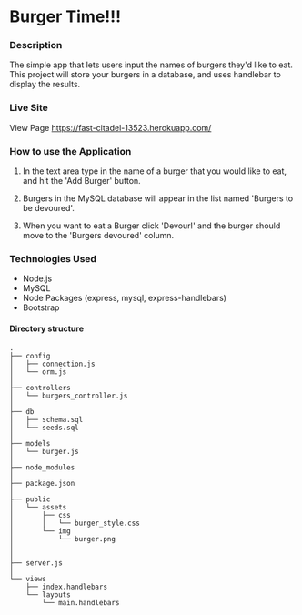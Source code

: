# Burger Time!!!


### Description

The simple app that lets users input the names of burgers they'd like to eat. This project will store your burgers in a database, and uses handlebar to display the results.


### Live Site

View Page https://fast-citadel-13523.herokuapp.com/


### How to use the Application

1. In the text area type in the name of a burger that you would like to eat, and hit the 'Add Burger' button.

2. Burgers in the MySQL database will appear in the list named 'Burgers to be devoured'.

3. When you want to eat a Burger click 'Devour!' and the burger should move to the 'Burgers devoured' column.


### Technologies Used

* Node.js
* MySQL
* Node Packages (express, mysql, express-handlebars)
* Bootstrap


#### Directory structure

```
.
├── config
│   ├── connection.js
│   └── orm.js
│ 
├── controllers
│   └── burgers_controller.js
│
├── db
│   ├── schema.sql
│   └── seeds.sql
│
├── models
│   └── burger.js
│ 
├── node_modules
│ 
├── package.json
│
├── public
│   └── assets
│       ├── css
│       │   └── burger_style.css
│       └── img
│           └── burger.png
│   
│
├── server.js
│
└── views
    ├── index.handlebars
    └── layouts
        └── main.handlebars
```
